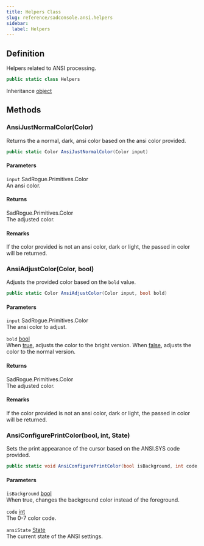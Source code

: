 ```yaml
---
title: Helpers Class
slug: reference/sadconsole.ansi.helpers
sidebar:
  label: Helpers
---
```

## Definition

Helpers related to ANSI processing.

```csharp title="C#"
public static class Helpers
```

Inheritance [object](https://learn.microsoft.com/dotnet/api/system.object/)

## Methods

### AnsiJustNormalColor(Color)

Returns the a normal, dark, ansi color based on the ansi color provided.

```csharp title="C#"
public static Color AnsiJustNormalColor(Color input)
```

#### Parameters

`input` SadRogue.Primitives.Color  
An ansi color.

#### Returns

SadRogue.Primitives.Color  
The adjusted color.
#### Remarks

If the color provided is not an ansi color, dark or light, the passed in color will be returned.

### AnsiAdjustColor(Color, bool)

Adjusts the provided color based on the `bold` value.

```csharp title="C#"
public static Color AnsiAdjustColor(Color input, bool bold)
```

#### Parameters

`input` SadRogue.Primitives.Color  
The ansi color to adjust.

`bold` [bool](https://learn.microsoft.com/dotnet/api/system.boolean/)  
When <a href="https://learn.microsoft.com/dotnet/csharp/language-reference/builtin-types/bool">true</a>, adjusts the color to the bright version. When <a href="https://learn.microsoft.com/dotnet/csharp/language-reference/builtin-types/bool">false</a>, adjusts the color to the normal version.

#### Returns

SadRogue.Primitives.Color  
The adjusted color.
#### Remarks

If the color provided is not an ansi color, dark or light, the passed in color will be returned.

### AnsiConfigurePrintColor(bool, int, State)

Sets the print appearance of the cursor based on the ANSI.SYS code provided.

```csharp title="C#"
public static void AnsiConfigurePrintColor(bool isBackground, int code, State ansiState)
```

#### Parameters

`isBackground` [bool](https://learn.microsoft.com/dotnet/api/system.boolean/)  
When true, changes the background color instead of the foreground.

`code` [int](https://learn.microsoft.com/dotnet/api/system.int32/)  
The 0-7 color code.

`ansiState` [State](../sadconsole.ansi.state/)  
The current state of the ANSI settings.